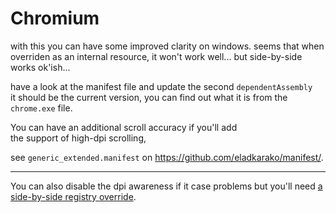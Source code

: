 <h1>Chromium</h1>
with this you can have some improved clarity on windows.
seems that when overriden as an internal resource, it won't work well...
but side-by-side works ok'ish...

have a look at the manifest file and update the second <code>dependentAssembly</code><br/>
it should be the current version, you can find out what it is from the <code>chrome.exe</code> file.

You can have an additional scroll accuracy if you'll add<br/>
the support of high-dpi scrolling,

see <code>generic_extended.manifest</code> on <a href="https://github.com/eladkarako/manifest/">https://github.com/eladkarako/manifest/</a>.

<hr/>

You can also disable the dpi awareness if it case problems but you'll need <a href="https://gist.github.com/eladkarako/d24d5ed3c917ef230b0fc990104f9fe6">a side-by-side registry override</a>.